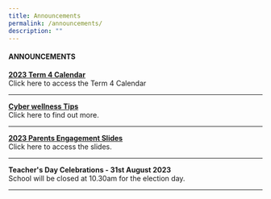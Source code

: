 ```yaml
---
title: Announcements
permalink: /announcements/
description: ""
---
```

<h4><strong>ANNOUNCEMENTS</strong></h4>
<p><strong><a href="/our-partners/parents/communication-with-parents">2023 Term 4 Calendar</a><br></strong>Click here to access the Term 4 Calendar</p>
<hr>
<p><strong><a href="/our-partners/parents/useful-guides-and-resources/cyber-wellness-tips">Cyber wellness Tips</a><br></strong>Click here to find out more.</p>
<hr>
<p><strong><a href="/our-partners/parents/parents-engagement-sessions">2023 Parents Engagement Slides</a><br></strong>Click here to access the slides.</p>
<hr>

**Teacher's Day Celebrations - 31st August 2023**<br>School will be closed at 10.30am for the election day. <p></p>
<hr>